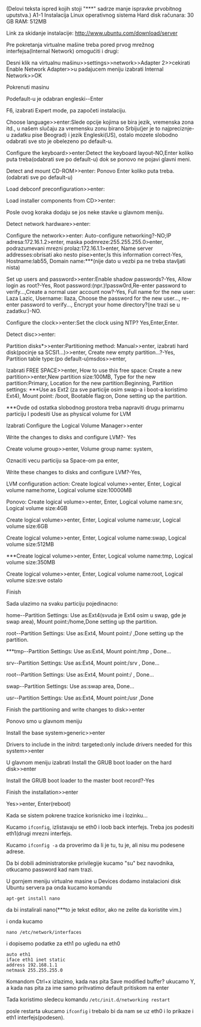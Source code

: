 (Delovi teksta ispred kojih stoji "***" sadrze manje ispravke prvobitnog uputstva.)
A1-1 Instalacija Linux operativnog sistema
Hard disk računara: 30 GB
RAM: 512MB

Link za skidanje instalacije: http://www.ubuntu.com/download/server

Pre pokretanja virtualne mašine treba pored prvog mrežnog interfejsa(Internal Network) omogućiti i drugi:

Desni klik na virtualnu mašinu>>settings>>network>>Adapter 2>>cekirati Enable Network Adapter>>u padajucem meniju izabrati Internal Network>>OK

Pokrenuti masinu

Podefault-u je odabran engleski--Enter

F6, izabrati Expert mode, pa započeti instalaciju.

Choose language>>enter:Slede opcije kojima se bira jezik, vremenska zona itd., u našem slučaju za vremensku zonu birano Srbiju(jer je to najpreciznje-u zadatku pise Beograd) i jezik Engleski(US), ostalo mozete slobodno odabrati sve sto je obelezeno po default-u.

Configure the keyboard>>enter:Detect the keyboard layout-NO,Enter koliko puta treba(odabrati sve po default-u) dok se ponovo ne pojavi glavni meni.

Detect and mount CD-ROM>>enter: Ponovo Enter koliko puta treba.(odabrati sve po default-u)

Load debconf preconfiguration>>enter:

Load installer components from CD>>enter:


Posle ovog koraka dodaju se jos neke stavke u glavnom meniju.

Detect network hardware>>enter:

Configure the network>>enter: Auto-configure networking?-NO;IP adresa:172.16.1.2>enter, maska podmreze:255.255.255.0>enter, podrazumevani mrezni prolaz:172.16.1.1>enter, Name server addresses:obrisati ako nesto pise>enter,Is this information correct-Yes, Hostname:lab55, Domain name:***(nije dato u vezbi  pa ne treba stavljati nista)

Set up users and password>>enter:Enable shadow passwords?-Yes, Allow login as root?-Yes, Root password:(npr.)!passw0rd,Re-enter password to verify...,Create a normal user account now?-Yes, Full name for the new user: Laza Lazic, Username: llaza, Choose the password for the new user..., re-enter password to verify..., Encrypt your home directory?(ne trazi se u zadatku:)-NO.

Configure the clock>>enter:Set the clock using NTP? Yes,Enter,Enter.

Detect disc>>enter:

Partition disks*>>enter:Partitioning method: Manual>>enter, izabrati hard disk(pocinje sa SCSI1...)>>enter, Create new empty partition...?-Yes, Partition table type:(po default-u)msdos>>enter,

Izabrati FREE SPACE>>enter, How to use this free space: Create a new partition>>enter,New partition size:100MB, Type for the new partition:Primary, Location for the new partition:Beginning,  Partition settings: ***Use as Ext2 (za sve particije osim swap-a i boot-a koristimo Ext4), Mount point: /boot, Bootable flag:on, Done setting up the partition.


***Ovde od ostatka slobodnog prostora treba napraviti drugu primarnu particiju I podesiti Use as physical volume for LVM


Izabrati Configure the Logical Volume Manager>>enter

Write the changes to disks and configure LVM?- Yes

Create volume group>>enter, Volume group name: system,

Oznaciti vecu particiju sa Space-om pa enter,

Write these changes to disks and configure LVM?-Yes,

LVM configuration action: Create logical volume>>enter, Enter, Logical volume name:home, Logical volume size:10000MB

Ponovo: Create logical volume>>enter, Enter, Logical volume name:srv, Logical volume size:4GB

Create logical volume>>enter, Enter, Logical volume name:usr, Logical volume size:6GB

Create logical volume>>enter, Enter, Logical volume name:swap, Logical volume size:512MB

***Create logical volume>>enter, Enter, Logical volume name:tmp, Logical volume size:350MB

Create logical volume>>enter, Enter, Logical volume name:root, Logical volume size:sve ostalo

Finish


Sada ulazimo na svaku particiju pojedinacno:

home--Partition Settings: Use as:Ext4(svuda je Ext4 osim u swap, gde je swap area), Mount point:/home,Done setting up the partition.

root--Partition Settings: Use as:Ext4, Mount point:/ ,Done setting up the partition.

***tmp--Partition Settings: Use as:Ext4, Mount point:/tmp , Done...

srv--Partition Settings: Use as:Ext4, Mount point:/srv , Done...

root--Partition Settings: Use as:Ext4, Mount point:/ , Done...

swap--Partition Settings: Use as:swap area, Done...

usr--Partition Settings: Use as:Ext4, Mount point:/usr ,Done

Finish the partitioning and write changes to disk>>enter


Ponovo smo u glavnom meniju

Install the base system>generic>>enter

Drivers to include in the initrd: targeted:only include drivers needed for this system>>enter


U glavnom meniju izabrati Install the GRUB boot loader on the hard disk>>enter

Install the GRUB boot loader to the master boot record?-Yes

Finish the installation>>enter

Yes>>enter, Enter(reboot)


Kada se sistem pokrene trazice korisnicko ime i lozinku...


Kucamo `ifconfig`, izlistavaju se eth0 i loob back interfejs. Treba jos podesiti eth1(drugi mrezni interfejs.

Kucamo `ifconfig -a`  da proverimo da li je tu, tu je, ali nisu mu podesene adrese.

Da bi dobili administratorske privilegije kucamo "su" bez navodnika, otkucamo password kad nam trazi.

U gornjem meniju virtualne masine u Devices dodamo instalacioni disk Ubuntu servera pa onda kucamo komandu

	apt-get install nano

da bi instalirali nano(***to je tekst editor,  ako ne zelite da koristite vim.)

i onda kucamo

	nano /etc/network/interfaces


i dopisemo podatke za eth1 po ugledu na eth0

	auto eth1
	iface eth1 inet static
	address 192.168.1.1
	netmask 255.255.255.0
	
Komandom Ctrl+x izlazimo, kada nas pita Save modified buffer? ukucamo Y, a kada nas pita za ime samo prihvatimo default pritiskom na enter


Tada koristimo sledecu komandu  `/etc/init.d/networking restart`

 posle restarta ukucamo `ifconfig` i trebalo bi da nam se uz eth0 i lo prikaze i eth1 interfejs(podesen).



